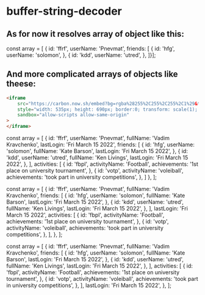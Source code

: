 # buffer-string-decoder

## As for now it resolves array of object like this:

const array = [
{
id: 'ffrf',
userName: 'Pnevmat',
friends: [
{
id: 'hfg',
userName: 'solomon',
},
{
id: 'kdd',
userName: 'utred',
},
]}];

## And more complicated arrays of objects like theese:

```html
<iframe
	src="https://carbon.now.sh/embed?bg=rgba%28255%2C255%2C255%2C1%29&t=blackboard&wt=none&l=javascript&width=680&ds=true&dsyoff=0px&dsblur=0px&wc=true&wa=true&pv=0px&ph=0px&ln=false&fl=1&fm=Hack&fs=14px&lh=133%25&si=false&es=2x&wm=false&code=const%2520array%2520%253D%2520%255B%250A%2520%2520%257B%250A%2520%2520%2520%2520id%253A%2520%27ffrf%27%252C%250A%2509userName%253A%2520%27Pnevmat%27%252C%250A%2509fullName%253A%2520%27Vadim%2520Kravchenko%27%252C%250A%2509lastLogin%253A%2520%27Fri%2520March%252015%25202022%27%252C%250A%2509friends%253A%2520%255B%250A%2520%2520%2520%2520%2520%2520%257B%250A%2520%2520%2520%2520%2520%2520%2520%2520id%253A%2520%27hfg%27%252C%250A%2509%2509userName%253A%2520%27solomon%27%252C%250A%2509%2509fullName%253A%2520%27Kate%2520Barson%27%252C%250A%2509%2509lastLogin%253A%2520%27Fri%2520March%252015%25202022%27%252C%250A%2520%2520%2520%2520%2520%2520%257D%252C%250A%2520%2520%2520%2520%2520%2520%257B%250A%2520%2520%2520%2520%2520%2520%2520%2520id%253A%2520%27kdd%27%252C%250A%2509%2509userName%253A%2520%27utred%27%252C%250A%2509%2509fullName%253A%2520%27Ken%2520Livings%27%252C%250A%2509%2509lastLogin%253A%2520%27Fri%2520March%252015%25202022%27%252C%250A%2520%2520%2520%2520%2520%2520%257D%252C%250A%2520%2520%2520%2520%255D%252C%250A%2520%2520%2520%2520activities%253A%2520%255B%250A%2520%2520%2520%2520%2520%2520%257B%250A%2520%2520%2520%2520%2520%2520%2520%2520id%253A%2520%27fbpl%27%252C%250A%2520%2520%2520%2520%2520%2520%2520%2520activityName%253A%2520%27Football%27%252C%250A%2509%2509achievements%253A%2520%271st%2520place%2520on%2520university%2520tournament%27%252C%250A%2520%2520%2520%2520%2520%2520%257D%252C%250A%2520%2520%2520%2520%2520%2520%257B%250A%2520%2520%2520%2520%2520%2520%2520%2520id%253A%2520%27votp%27%252C%250A%2509%2509activityName%253A%2520%27voleiball%27%252C%250A%2509%2509achievements%253A%2520%27took%2520part%2520in%2520university%2520competitions%27%252C%250A%2520%2520%2520%2520%2520%2520%257D%252C%250A%2520%2520%2520%2520%255D%252C%250A%2520%2520%257D%252C%250A%255D%253B"
	style="width: 535px; height: 690px; border:0; transform: scale(1); overflow:hidden;"
	sandbox="allow-scripts allow-same-origin"
>
</iframe>
```

const array = [
{
id: 'ffrf',
userName: 'Pnevmat',
fullName: 'Vadim Kravchenko',
lastLogin: 'Fri March 15 2022',
friends: [
{
id: 'hfg',
userName: 'solomon',
fullName: 'Kate Barson',
lastLogin: 'Fri March 15 2022',
},
{
id: 'kdd',
userName: 'utred',
fullName: 'Ken Livings',
lastLogin: 'Fri March 15 2022',
},
],
activities: [
{
id: 'fbpl',
activityName: 'Football',
achievements: '1st place on university tournament',
},
{
id: 'votp',
activityName: 'voleiball',
achievements: 'took part in university competitions',
},
]
},
];

const array = [
{
id: 'ffrf',
userName: 'Pnevmat',
fullName: 'Vadim Kravchenko',
friends: [
{
id: 'hfg',
userName: 'solomon',
fullName: 'Kate Barson',
lastLogin: 'Fri March 15 2022',
},
{
id: 'kdd',
userName: 'utred',
fullName: 'Ken Livings',
lastLogin: 'Fri March 15 2022',
},
],
lastLogin: 'Fri March 15 2022',
activities: [
{
id: 'fbpl',
activityName: 'Football',
achievements: '1st place on university tournament',
},
{
id: 'votp',
activityName: 'voleiball',
achievements: 'took part in university competitions',
},
],
},
];

const array = [
{
id: 'ffrf',
userName: 'Pnevmat',
fullName: 'Vadim Kravchenko',
friends: [
{
id: 'hfg',
userName: 'solomon',
fullName: 'Kate Barson',
lastLogin: 'Fri March 15 2022',
},
{
id: 'kdd',
userName: 'utred',
fullName: 'Ken Livings',
lastLogin: 'Fri March 15 2022',
},
],
activities: [
{
id: 'fbpl',
activityName: 'Football',
achievements: '1st place on university tournament',
},
{
id: 'votp',
activityName: 'voleiball',
achievements: 'took part in university competitions',
},
],
lastLogin: 'Fri March 15 2022',
},
];
